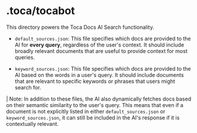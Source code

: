 # .toca/tocabot

This directory powers the Toca Docs AI Search functionality.

- `default_sources.json`: This file specifies which docs are provided to the AI for **every query**, regardless of the user's context. It should include broadly relevant documents that are useful to provide context for most queries.

- `keyword_sources.json`: This file specifies which docs are provided to the AI based on the words in a user's query. It should include documents that are relevant to specific keywords or phrases that users might search for.

| Note: In addition to these files, the AI also dynamically fetches docs based on their semantic similarity to the user's query. This means that even if a document is not explicitly listed in either `default_sources.json` or `keyword_sources.json`, it can still be included in the AI's response if it is contextually relevant.